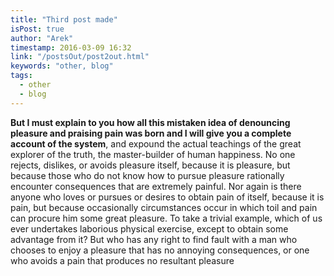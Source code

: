 ```yaml
---
title: "Third post made"
isPost: true
author: "Arek"
timestamp: 2016-03-09 16:32
link: "/postsOut/post2out.html"
keywords: "other, blog"
tags:
  - other
  - blog
---
```


**But I must explain to you how all this mistaken idea of denouncing pleasure and praising pain was born and I will give you a complete account of the system**, and expound the actual teachings of the great explorer of the truth, the master-builder of human happiness. No one rejects, dislikes, or avoids pleasure itself, because it is pleasure, but because those who do not know how to pursue pleasure rationally encounter consequences that are extremely painful. Nor again is there anyone who loves or pursues or desires to obtain pain of itself, because it is pain, but because occasionally circumstances occur in which toil and pain can procure him some great pleasure. To take a trivial example, which of us ever undertakes laborious physical exercise, except to obtain some advantage from it? But who has any right to find fault with a man who chooses to enjoy a pleasure that has no annoying consequences, or one who avoids a pain that produces no resultant pleasure
